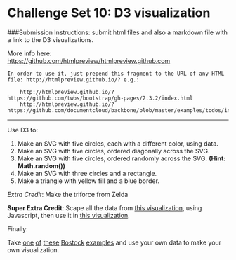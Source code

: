 # Challenge Set 10:  D3 visualization

###Submission Instructions:  submit html files and also a markdown file with a link to the D3 visualizations.

More info here:  
https://github.com/htmlpreview/htmlpreview.github.com  
```
In order to use it, just prepend this fragment to the URL of any HTML file: http://htmlpreview.github.io/? e.g.:

    http://htmlpreview.github.io/?https://github.com/twbs/bootstrap/gh-pages/2.3.2/index.html
    http://htmlpreview.github.io/?https://github.com/documentcloud/backbone/blob/master/examples/todos/index.html
```

---
Use D3 to:

1. Make an SVG with five circles, each with a different color, using data.
2. Make an SVG with five circles, ordered diagonally across the SVG.
3. Make an SVG with five circles, ordered randomly across the SVG. **(Hint: Math.random())**
4. Make an SVG with three circles and a rectangle.
5. Make a triangle with yellow fill and a blue border.

*Extra Credit*:
Make the triforce from Zelda

**Super Extra Credit**:
Scape all the data from [this visualization](http://bl.ocks.org/mbostock/raw/3887118/), using Javascript, then use it in [this visualization](http://bl.ocks.org/mbostock/3244058).

Finally:

Take [one](http://bl.ocks.org/mbostock/3887118) [of](http://bl.ocks.org/mbostock/3884955) [these](http://bl.ocks.org/mbostock/3885304) [Bostock](http://bl.ocks.org/mbostock/9490313) [examples](http://bl.ocks.org/mbostock/3883245) and use your own data to make your own visualization.
